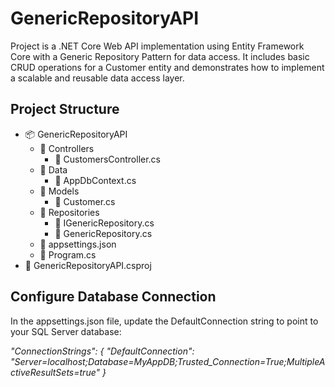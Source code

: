 # GenericRepositoryAPI

<p>Project is a .NET Core Web API implementation using Entity Framework Core with a Generic Repository Pattern for data access. It includes basic CRUD operations for a Customer entity and demonstrates how to implement a scalable and reusable data access layer.</p>

## Project Structure
<ul>
  <li>📦 GenericRepositoryAPI
     <ul> 
       <li> 📂 Controllers
         <ul><li>📜 CustomersController.cs</li></ul>
       </li>
       <li> 📂 Data
          <ul><li>📜 AppDbContext.cs</li></ul>
       </li>
       <li> 📂 Models
         <ul><li>📜 Customer.cs</li></ul>
       </li>
       <li> 📂 Repositories
         <ul>
           <li>📜 IGenericRepository.cs</li>
           <li>📜 GenericRepository.cs</li>
         </ul>
       </li>
     <li> 📜 appsettings.json</li>
     <li> 📜 Program.cs     </li>
     </ul>
   <li> 📜 GenericRepositoryAPI.csproj     </li>
</ul>

## Configure Database Connection
<p>In the appsettings.json file, update the DefaultConnection string to point to your SQL Server database:</p>
<i>
  "ConnectionStrings": {
  "DefaultConnection": "Server=localhost;Database=MyAppDB;Trusted_Connection=True;MultipleActiveResultSets=true"
}
</i>
